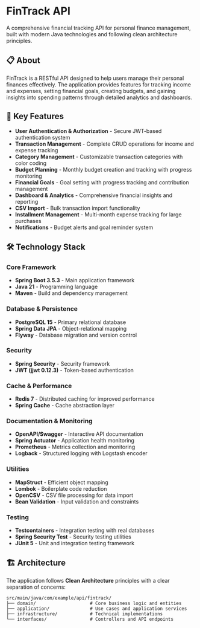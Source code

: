 # FinTrack API

A comprehensive financial tracking API for personal finance management, built with modern Java technologies and following clean architecture principles.

## 📋 About

FinTrack is a RESTful API designed to help users manage their personal finances effectively. The application provides features for tracking income and expenses, setting financial goals, creating budgets, and gaining insights into spending patterns through detailed analytics and dashboards.

## 🎯 Key Features

- **User Authentication & Authorization** - Secure JWT-based authentication system
- **Transaction Management** - Complete CRUD operations for income and expense tracking
- **Category Management** - Customizable transaction categories with color coding
- **Budget Planning** - Monthly budget creation and tracking with progress monitoring
- **Financial Goals** - Goal setting with progress tracking and contribution management
- **Dashboard & Analytics** - Comprehensive financial insights and reporting
- **CSV Import** - Bulk transaction import functionality
- **Installment Management** - Multi-month expense tracking for large purchases
- **Notifications** - Budget alerts and goal reminder system

## 🛠️ Technology Stack

### Core Framework

- **Spring Boot 3.5.3** - Main application framework
- **Java 21** - Programming language
- **Maven** - Build and dependency management

### Database & Persistence

- **PostgreSQL 15** - Primary relational database
- **Spring Data JPA** - Object-relational mapping
- **Flyway** - Database migration and version control

### Security

- **Spring Security** - Security framework
- **JWT (jjwt 0.12.3)** - Token-based authentication

### Cache & Performance

- **Redis 7** - Distributed caching for improved performance
- **Spring Cache** - Cache abstraction layer

### Documentation & Monitoring

- **OpenAPI/Swagger** - Interactive API documentation
- **Spring Actuator** - Application health monitoring
- **Prometheus** - Metrics collection and monitoring
- **Logback** - Structured logging with Logstash encoder

### Utilities

- **MapStruct** - Efficient object mapping
- **Lombok** - Boilerplate code reduction
- **OpenCSV** - CSV file processing for data import
- **Bean Validation** - Input validation and constraints

### Testing

- **Testcontainers** - Integration testing with real databases
- **Spring Security Test** - Security testing utilities
- **JUnit 5** - Unit and integration testing framework

## 🏗️ Architecture

The application follows **Clean Architecture** principles with a clear separation of concerns:

```
src/main/java/com/example/api/fintrack/
├── domain/                    # Core business logic and entities
├── application/               # Use cases and application services
├── infrastructure/            # Technical implementations
└── interfaces/                # Controllers and API endpoints
```
